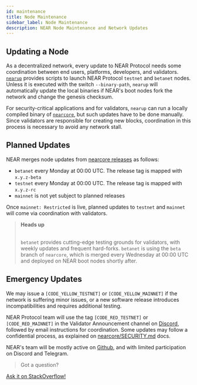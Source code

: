 ```yaml
---
id: maintenance
title: Node Maintenance
sidebar_label: Node Maintenance
description: NEAR Node Maintenance and Network Updates
---
```


## Updating a Node

As a decentralized network, every update to NEAR Protocol needs some coordination between end users, platforms, developers, and validators. [`nearup`](https://github.com/near/nearup) provides scripts to launch NEAR Protocol `testnet` and `betanet` nodes. Unless it is executed with the switch `--binary-path`, `nearup` will automatically update the local binaries if NEAR's boot nodes fork the network and change the genesis checksum.

For security-critical applications and for validators, `nearup` can run a locally compiled binary of [`nearcore`](https://github.com/near/nearcore), but such updates have to be done manually. Since validators are responsible for creating new blocks, coordination in this process is necessary to avoid any network stall.


## Planned Updates

NEAR merges node updates from [nearcore releases](https://github.com/near/nearcore/releases) as follows:
- `betanet` every Monday at 00:00 UTC. The release tag is mapped with `x.y.z-beta`
- `testnet` every Monday at 00:00 UTC. The release tag is mapped with `x.y.z-rc`
- `mainnet` is not yet subject to planned releases

Once `mainnet: Restricted` is live, planned updates to `testnet` and `mainnet` will come via coordination with validators.

<blockquote class="warning">
<strong>Heads up</strong><br><br>

`betanet` provides cutting-edge testing grounds for validators, with weekly updates and frequent hard-forks. `betanet` is using the `beta` branch of `nearcore`, which is merged every Wednesday at 00:00 UTC and deployed on NEAR boot nodes shortly after.
</blockquote>


## Emergency Updates

We may issue a `[CODE_YELLOW_TESTNET]` or `[CODE_YELLOW_MAINNET]` if the network is suffering minor issues, or a new software release introduces incompatibilities and requires additional testing.

NEAR Protocol team will use the tag `[CODE_RED_TESTNET]` or `[CODE_RED_MAINNET]` in the Validator Announcement channel on [Discord](https://discord.gg/xsrHaCb), followed by email instructions for coordination. Some updates may follow a confidential process, as explained on [nearcore/SECURITY.md](https://github.com/near/nearcore/blob/master/SECURITY.md) docs.

NEAR's team will be mostly active on [Github](https://github.com/near/nearcore), and with limited participation on Discord and Telegram.

>Got a question?
<a href="https://stackoverflow.com/questions/tagged/nearprotocol">
  <h8>Ask it on StackOverflow!</h8></a>
